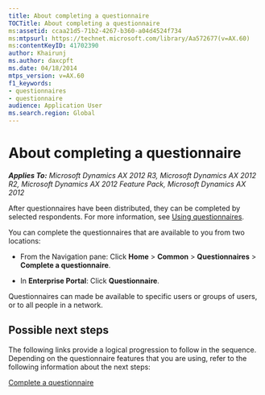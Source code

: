 ```yaml
---
title: About completing a questionnaire
TOCTitle: About completing a questionnaire
ms:assetid: ccaa21d5-71b2-4267-b360-a04d4524f734
ms:mtpsurl: https://technet.microsoft.com/library/Aa572677(v=AX.60)
ms:contentKeyID: 41702390
author: Khairunj
ms.author: daxcpft
ms.date: 04/18/2014
mtps_version: v=AX.60
f1_keywords:
- questionnaires
- questionnaire
audience: Application User
ms.search.region: Global
---
```


# About completing a questionnaire 


_**Applies To:** Microsoft Dynamics AX 2012 R3, Microsoft Dynamics AX 2012 R2, Microsoft Dynamics AX 2012 Feature Pack, Microsoft Dynamics AX 2012_

After questionnaires have been distributed, they can be completed by selected respondents. For more information, see [Using questionnaires](using-questionnaires.md).

You can complete the questionnaires that are available to you from two locations:

  - From the Navigation pane: Click **Home** \> **Common** \> **Questionnaires** \> **Complete a questionnaire**.

  - In **Enterprise Portal**: Click **Questionnaire**.

Questionnaires can made be available to specific users or groups of users, or to all people in a network.

## Possible next steps

The following links provide a logical progression to follow in the sequence. Depending on the questionnaire features that you are using, refer to the following information about the next steps:

[Complete a questionnaire](complete-a-questionnaire.md)

  


